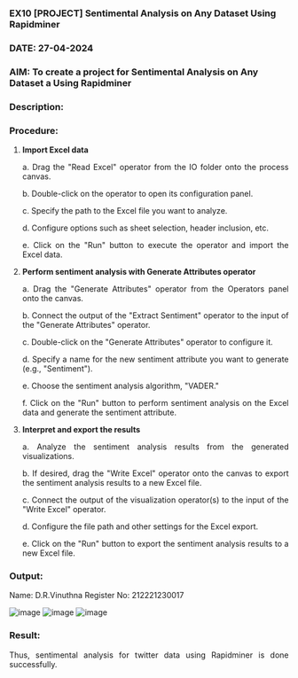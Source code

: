 ### EX10 [PROJECT] Sentimental Analysis on Any Dataset Using Rapidminer
### DATE: 27-04-2024
### AIM: To create a project for Sentimental Analysis on Any Dataset a Using Rapidminer
### Description: 
<div align = "justify">

### Procedure:
1) **Import Excel data**
    <p>a. Drag the "Read Excel" operator from the IO folder onto the process canvas.
    <p>b. Double-click on the operator to open its configuration panel.
    <p>c. Specify the path to the Excel file you want to analyze.
    <p>d. Configure options such as sheet selection, header inclusion, etc.
    <p>e. Click on the "Run" button to execute the operator and import the Excel data.
2) **Perform sentiment analysis with Generate Attributes operator**
    <p>a. Drag the "Generate Attributes" operator from the Operators panel onto the canvas.
    <p>b. Connect the output of the "Extract Sentiment" operator to the input of the "Generate Attributes" operator.
    <p>c. Double-click on the "Generate Attributes" operator to configure it.
    <p>d. Specify a name for the new sentiment attribute you want to generate (e.g., "Sentiment").
    <p>e. Choose the sentiment analysis algorithm, "VADER."
    <p>f. Click on the "Run" button to perform sentiment analysis on the Excel data and generate the sentiment attribute.
3) **Interpret and export the results**
    <p>a. Analyze the sentiment analysis results from the generated visualizations.
    <p>b. If desired, drag the "Write Excel" operator onto the canvas to export the sentiment analysis results to a new Excel file.
    <p>c. Connect the output of the visualization operator(s) to the input of the "Write Excel" operator.
    <p>d. Configure the file path and other settings for the Excel export.
    <p>e. Click on the "Run" button to export the sentiment analysis results to a new Excel file.

### Output:

Name: D.R.Vinuthna
Register No: 212221230017

![image](https://github.com/VINUTHNA-2004/WDM_EXP10/assets/95067307/f5f29784-e038-4585-b8f7-3b7bc005b81b)
![image](https://github.com/VINUTHNA-2004/WDM_EXP10/assets/95067307/90bcf3a4-23c9-4b38-98e8-ed7106b8c262)
![image](https://github.com/VINUTHNA-2004/WDM_EXP10/assets/95067307/ebf38b02-016a-4b60-be39-713c0c9cf305)

### Result:
Thus, sentimental analysis for twitter data using Rapidminer is done successfully.
